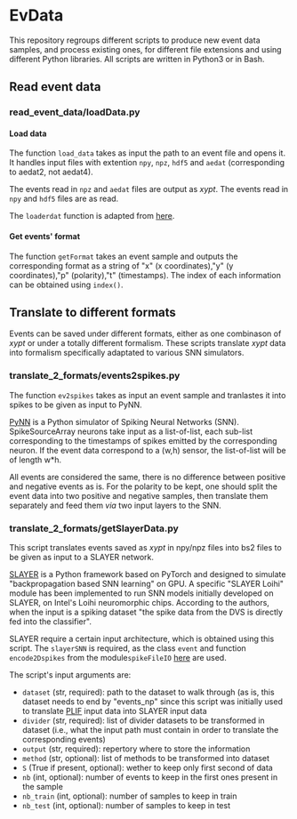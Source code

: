 # EvData
This repository regroups different scripts to produce new event data samples, and process existing ones, for different file extensions and using different Python libraries.
All scripts are written in Python3 or in Bash. 

## Read event data

### read_event_data/loadData.py

#### Load data
The function ```load_data``` takes as input the path to an event file and opens it. It handles input files with extention ```npy```, ```npz```, ```hdf5``` and ```aedat``` (corresponding to aedat2, not aedat4). 

The events read in ```npz``` and ```aedat``` files are output as *xypt*. The events read in ```npy``` and ```hdf5``` files are as read.

The ```loaderdat``` function is adapted from [here](https://github.com/SensorsINI/processAEDAT/blob/master/jAER_utils/loadaerdat.py).

#### Get events' format
The function ```getFormat``` takes an event sample and outputs the corresponding format as a string of "x" (x coordinates),"y" (y coordinates),"p" (polarity),"t" (timestamps). The index of each information can be obtained using ```index()```. 

## Translate to different formats
Events can be saved under different formats, either as one combinason of *xypt* or under a totally different formalism. These scripts translate *xypt* data into formalism specifically adaptated to various SNN simulators. 

### translate_2_formats/events2spikes.py
The function ```ev2spikes``` takes as input an event sample and tranlastes it into spikes to be given as input to PyNN.

[PyNN](http://neuralensemble.org/PyNN/) is a Python simulator of Spiking Neural Networks (SNN). SpikeSourceArray neurons take input as a list-of-list, each sub-list corresponding to the timestamps of spikes emitted by the corresponding neuron. If the event data correspond to a (w,h) sensor, the list-of-list will be of length w*h. 

All events are considered the same, there is no difference between positive and negative events as is. For the polarity to be kept, one should split the event data into two positive and negative samples, then translate them separately and feed them *via* two input layers to the SNN.

### translate_2_formats/getSlayerData.py
This script translates events saved as *xypt* in npy/npz files into bs2 files to be given as input to a SLAYER network. 

[SLAYER](https://github.com/bamsumit/slayerPytorch) is a Python framework based on PyTorch and designed to simulate "backpropagation based SNN learning" on GPU. A specific "SLAYER Loihi" module has been implemented to run SNN models initially developed on SLAYER, on Intel's Loihi neuromorphic chips.  According to the authors, when the input is a spiking dataset "the spike data from the DVS is directly fed into the classifier".

SLAYER require a certain input architecture, which is obtained using this script. The ```slayerSNN``` is required, as the class ```event``` and function ```encode2Dspikes``` from the module```spikeFileIO``` [here](https://github.com/bamsumit/slayerPytorch/blob/master/src/spikeFileIO.py) are used.

The script's input arguments are: 
- ```dataset``` (str, required): path to the dataset to walk through (as is, this dataset needs to end by "events_np" since this script was initially used to translate [PLIF](https://www.frontiersin.org/articles/10.3389/fncom.2021.658764/full) input data into SLAYER input data
- ```divider``` (str, required): list of divider datasets to be transformed in dataset (i.e., what the input path must contain in order to translate the corresponding events)
- ```output``` (str, required): repertory where to store the information
- ```method``` (str, optional): list of methods to be transformed into dataset
- ```S``` (True if present, optional): wether to keep only first second of data
- ```nb``` (int, optional): number of events to keep in the first ones present in the sample
- ```nb_train``` (int, optional): number of samples to keep in train
- ```nb_test``` (int, optional): number of samples to keep in test
